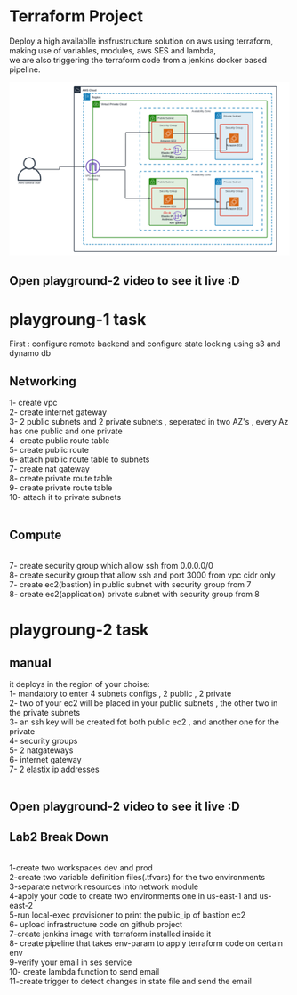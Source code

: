 <h1>Terraform Project</h1>
Deploy a high availablle insfrustructure solution on aws using terraform, making use of variables, modules, aws SES and lambda,</br>
we are also triggering the terraform code from a jenkins docker based pipeline.

![alt text](https://github.com/samy-soliman/terraform-playground/blob/main/playground-2/photos/design.png)

<h2>Open playground-2 video to see it live :D</h2>

<h1>playgroung-1 task</h1>
First : configure remote backend and configure state locking using s3 and dynamo db</br>
<h2>Networking </h2>
1- create vpc </br>
2- create internet gateway </br>
3- 2 public subnets and 2 private subnets , seperated in two AZ's , every Az has one public and one private </br>
4- create public route table </br>
5- create public route </br>
6- attach public route table to subnets </br>
7- create nat gateway</br> 
8- create private route table </br>
9- create private route table</br>
10- attach it to private subnets</br>

</br>
<h2> Compute </h2></br>
7- create security group which allow ssh from 0.0.0.0/0 </br>
8- create security group that allow ssh and port 3000 from vpc cidr only </br>
7- create ec2(bastion) in public subnet with security group from 7 </br>
8- create ec2(application) private subnet with security group from 8 </br>


<h1>playgroung-2 task</h1>
<h2>manual</h2>
it deploys in the region of your choise:</br>
1- mandatory to enter 4 subnets configs , 2 public , 2 private</br>
2- two of your ec2 will be placed in your public subnets , the other two in the private subnets</br>
3- an ssh key will be created fot both public ec2 , and another one for the private</br>
4- security groups</br>
5- 2 natgateways</br>
6- internet gateway</br>
7- 2 elastix ip addresses</br>
</br>
<h2>Open playground-2 video to see it live :D</h2>
<h2>Lab2 Break Down </h2></br>
1-create two workspaces dev and prod</br>
2-create two variable definition files(.tfvars) for the two environments</br>
3-separate network resources into network module</br>
4-apply your code to create two environments one in us-east-1 and us-east-2</br>
5-run local-exec provisioner to print the public_ip of bastion ec2</br>
6- upload infrastructure code on github project</br>
7-create jenkins image with terraform installed inside it</br>
8- create pipeline that takes env-param to apply terraform code on certain env</br>
9-verify your email in ses service</br>
10- create lambda function to send email</br>
11-create trigger to detect changes in state file and send the email</br>





